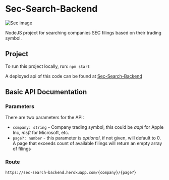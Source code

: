# Sec-Search-Backend

![Sec image](https://upload.wikimedia.org/wikipedia/commons/thumb/1/1c/Seal_of_the_United_States_Securities_and_Exchange_Commission.svg/220px-Seal_of_the_United_States_Securities_and_Exchange_Commission.svg.png)

NodeJS project for searching companies SEC filings based on their trading symbol.

## Project

To run this project locally, run:
`npm start`

A deployed api of this code can be found at [Sec-Search-Backend](https://sec-search-backend.herokuapp.com)

## Basic API Documentation

### Parameters
There are two parameters for the API:
  * `company: string` - Company trading symbol, this could be *aapl* for Apple Inc, *msft* for Microsoft, etc.
  * `page?: number` - this parameter is *optional*, if not given, will default to 0. A page that exceeds count of available filings will return an empty array of filings
 
 ### Route
  `https://sec-search-backend.herokuapp.com/{company}/{page?}`
  
